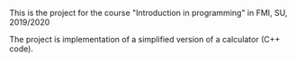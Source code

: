This is the project for the course "Introduction in programming" in FMI, SU, 2019/2020

The project is implementation of a simplified version of a calculator (C++ code).
